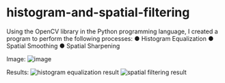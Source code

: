 # histogram-and-spatial-filtering
Using the OpenCV library in the Python programming language, I created a program to perform the following processes:
● Histogram Equalization
● Spatial Smoothing
● Spatial Sharpening

Image:
![image](https://github.com/mdzsisme/histogram-and-spatial-filtering/assets/112488730/09516335-c313-4e06-b000-f73d9c630bb6)

Results:
![histogram equalization result](https://github.com/mdzsisme/histogram-and-spatial-filtering/assets/112488730/5a8cd128-f870-42df-9678-43cf82a47086)
![spatial filtering result](https://github.com/mdzsisme/histogram-and-spatial-filtering/assets/112488730/3009808f-4552-4f53-900e-eee9e96a162d)
